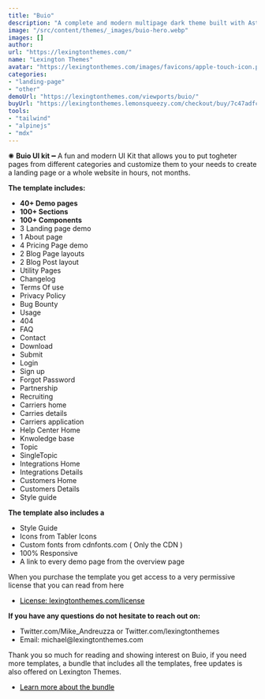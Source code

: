 ```yaml
---
title: "Buio"
description: "A complete and modern multipage dark theme built with Astro and Tailwind CSS with more than 40 ready made pages."
image: "/src/content/themes/_images/buio-hero.webp"
images: []
author:
url: "https://lexingtonthemes.com/"
name: "Lexington Themes"
avatar: "https://lexingtonthemes.com/images/favicons/apple-touch-icon.png"
categories:
- "landing-page"
- "other"
demoUrl: "https://lexingtonthemes.com/viewports/buio/"
buyUrl: "https://lexingtonthemes.lemonsqueezy.com/checkout/buy/7c47adfc-931d-44b3-ba34-7eea96f43121"
tools:
- "tailwind"
- "alpinejs"
- "mdx"
---
```


<p>✺&nbsp;<strong>Buio UI kit</strong>&nbsp;━&nbsp;A fun and modern UI Kit that allows you to put togheter pages from different categories and customize them to your needs to create a landing page or a whole website in hours, not months.</p>
<p><strong>The template includes:</strong></p>
<ul>
  <li><strong>40+ Demo pages</strong></li>
  <li><strong>100+ Sections</strong></li>
  <li><strong>100+ Components</strong></li>
  <li>3 Landing page demo</li>
  <li>1 About page</li>
  <li>4 Pricing Page demo</li>
  <li>2 Blog Page layouts</li>
  <li>2 Blog Post layout</li>
  <li>Utility Pages</li>
  <li>Changelog</li>
  <li>Terms Of use</li>
  <li>Privacy Policy</li>
  <li>Bug Bounty</li>
  <li>Usage</li>
  <li>404</li>
  <li>FAQ</li>
  <li>Contact</li>
  <li>Download</li>
  <li>Submit</li>
  <li>Login</li>
  <li>Sign up</li>
  <li>Forgot Password</li>
  <li>Partnership</li>
  <li>Recruiting</li>
  <li>Carriers home</li>
  <li>Carries details</li>
  <li>Carriers application</li>
  <li>Help Center Home</li>
  <li>Knwoledge base</li>
  <li>Topic</li>
  <li>SingleTopic</li>
  <li>Integrations Home</li>
  <li>Integrations Details</li>
  <li>Customers Home</li>
  <li>Customers Details</li>
  <li>Style guide</li>

</ul>
<p><strong>The template also includes a</strong></p>
<ul>
  <li>Style Guide</li>
  <li>Icons from Tabler Icons</li>
  <li>Custom fonts from cdnfonts.com ( Only the CDN )</li>
  <li>100%&nbsp;Responsive</li>
  <li>A link to every demo page from the overview page</li>
</ul>
<p>When you purchase the template you get access to a very permissive license that you can read from here</p>
<ul>
  <li><a href="https://lexingtonthemes.com/license/" rel="noopener noreferrer" target="_blank" style="color: rgb(0, 0, 0);">License: lexingtonthemes.com/license</a></li>
</ul>
<p><strong>If you have any questions do not hesitate to reach out on:</strong></p>
<ul>
  <li>Twitter.com/Mike_Andreuzza or&nbsp;Twitter.com/lexingtonthemes</li>
  <li>Email: michael@lexingtonthemes.com</li>
</ul>
<p>Thank you so much for reading and showing interest on Buio, if you need more templates, a bundle that includes all the templates, free updates is also offered on Lexington Themes.&nbsp;</p>
<ul>
  <li><a href="https://lexingtonthemes.com/pricing/" rel="noopener noreferrer" target="_blank" style="color: rgb(0, 0, 0);">Learn more about the bundle</a></li>
</ul>
<p><br></p>
